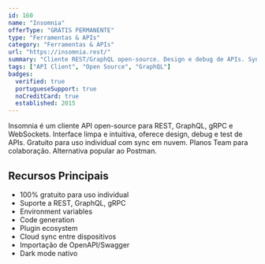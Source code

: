 ```yaml
---
id: 160
name: "Insomnia"
offerType: "GRÁTIS PERMANENTE"
type: "Ferramentas & APIs"
category: "Ferramentas & APIs"
url: "https://insomnia.rest/"
summary: "Cliente REST/GraphQL open-source. Design e debug de APIs. Sync entre dispositivos."
tags: ["API Client", "Open Source", "GraphQL"]
badges:
  verified: true
  portugueseSupport: true
  noCreditCard: true
  established: 2015
---
```


Insomnia é um cliente API open-source para REST, GraphQL, gRPC e WebSockets. Interface limpa e intuitiva, oferece design, debug e test de APIs. Gratuito para uso individual com sync em nuvem. Planos Team para colaboração. Alternativa popular ao Postman.

## Recursos Principais

- 100% gratuito para uso individual
- Suporte a REST, GraphQL, gRPC
- Environment variables
- Code generation
- Plugin ecosystem
- Cloud sync entre dispositivos
- Importação de OpenAPI/Swagger
- Dark mode nativo
